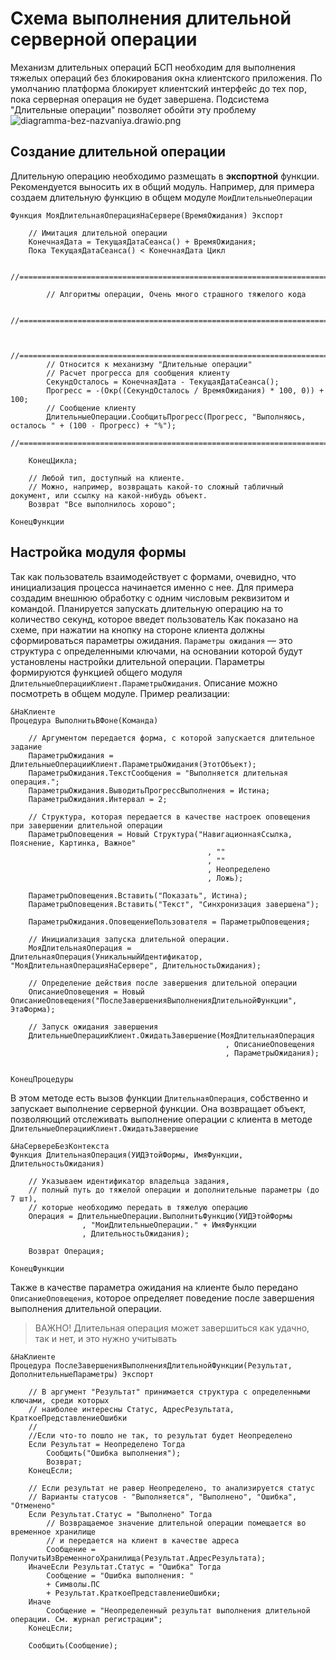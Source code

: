 # Схема выполнения длительной серверной операции
Механизм длительных операций БСП необходим для выполнения тяжелых операций без блокирования окна клиентского приложения. По умолчанию платформа блокирует клиентский интерфейс до тех пор, пока серверная операция не будет завершена. Подсистема "Длительные операции" позволяет обойти эту проблему
![diagramma-bez-nazvaniya.drawio.png](https://sinenikolsky.ru/s/QEWSKmHn7HKGJX4/download?path=%2F2025%2F04%2F16&files=fe7a4397-bffe-44ca-be28-f3f909684212.png)

## Создание длительной операции
Длительную операцию необходимо размещать в **экспортной** функции. Рекомендуется выносить их в общий модуль. Например, для примера создаем длительную функцию в общем модуле `МоиДлительныеОперации`
```bsl
Функция МояДлительнаяОперацияНаСервере(ВремяОжидания) Экспорт
	
	// Имитация длительной операции
	КонечнаяДата = ТекущаяДатаСеанса() + ВремяОжидания;
	Пока ТекущаяДатаСеанса() < КонечнаяДата Цикл
		
		//===================================================================================================
		
		// Алгоритмы операции, Очень много страшного тяжелого кода
		
		//===================================================================================================
		
		
		//===================================================================================================
		// Относится к механизму "Длительные операции"
		// Расчет прогресса для сообщения клиенту
		СекундОсталось = КонечнаяДата - ТекущаяДатаСеанса();
		Прогресс = -(Окр((СекундОсталось / ВремяОжидания) * 100, 0)) + 100;
		// Сообщение клиенту
		ДлительныеОперации.СообщитьПрогресс(Прогресс, "Выполняюсь, осталось " + (100 - Прогресс) + "%");	
		//===================================================================================================
		
	КонецЦикла;
	
	// Любой тип, доступный на клиенте.
	// Можно, например, возвращать какой-то сложный табличный документ, или ссылку на какой-нибудь объект.
	Возврат "Все выполнилось хорошо";
	
КонецФункции
```

## Настройка модуля формы

Так как пользователь взаимодействует с формами, очевидно, что инициализация процесса начинается именно с нее. Для примера создадим внешнюю обработку с одним числовым реквизитом и командой. Планируется запускать длительную операцию на то количество секунд, которое введет пользователь
Как показано на схеме, при нажатии на кнопку на стороне клиента должны сформироваться параметры ожидания. 
`Параметры ожидания` — это структура с определенными ключами, на основании которой будут установлены настройки длительной операции. Параметры формируются функцией общего модуля `ДлительныеОперацииКлиент.ПараметрыОжидания`. Описание можно посмотреть в общем модуле. Пример реализации:
```bsl
&НаКлиенте
Процедура ВыполнитьВФоне(Команда)
	
	// Аргументом передается форма, с которой запускается длительное задание
	ПараметрыОжидания = ДлительныеОперацииКлиент.ПараметрыОжидания(ЭтотОбъект);
	ПараметрыОжидания.ТекстСообщения = "Выполняется длительная операция.";
	ПараметрыОжидания.ВыводитьПрогрессВыполнения = Истина;
	ПараметрыОжидания.Интервал = 2;
	
	// Структура, которая передается в качестве настроек оповещения при завершении длительной операции
	ПараметрыОповещения = Новый Структура("НавигационнаяСсылка, Пояснение, Картинка, Важное"
											, ""
											, ""
											, Неопределено
											, Ложь);
											
	ПараметрыОповещения.Вставить("Показать", Истина);
	ПараметрыОповещения.Вставить("Текст", "Синхронизация завершена");
	
	ПараметрыОжидания.ОповещениеПользователя = ПараметрыОповещения;
	
	// Инициализация запуска длительной операции. 
	МояДлительнаяОперация = ДлительнаяОперация(УникальныйИдентификатор, "МояДлительнаяОперацияНаСервере", ДлительностьОжидания);
	
	// Определение действия после завершения длительной операции
	ОписаниеОповещения = Новый ОписаниеОповещения("ПослеЗавершенияВыполненияДлительнойФункции", ЭтаФорма);
	
	// Запуск ожидания завершения
	ДлительныеОперацииКлиент.ОжидатьЗавершение(МояДлительнаяОперация
												, ОписаниеОповещения
												, ПараметрыОжидания);
	
	
КонецПроцедуры
```
В этом методе есть вызов функции `ДлительнаяОперация`, собственно и запускает выполнение серверной функции. Она возвращает объект, позволяющий отслеживать выполнение операции с клиента в методе `ДлительныеОперацииКлиент.ОжидатьЗавершение`
```bsl
&НаСервереБезКонтекста
Функция ДлительнаяОперация(УИДЭтойФормы, ИмяФункции, ДлительностьОжидания)
	
	// Указываем идентификатор владельца задания, 
	// полный путь до тяжелой операции и дополнительные параметры (до 7 шт),
	// которые необходимо передать в тяжелую операцию
	Операция = ДлительныеОперации.ВыполнитьФункцию(УИДЭтойФормы 
				, "МоиДлительныеОперации." + ИмяФункции
				, ДлительностьОжидания);
	
	Возврат Операция;
	
КонецФункции
```
Также в качестве параметра ожидания на клиенте было передано `ОписаниеОповещения`, которое определяет поведение после завершения выполнения длительной операции. 
> ВАЖНО! Длительная операция может завершиться как удачно, так и нет, и это нужно учитывать
```bsl
&НаКлиенте
Процедура ПослеЗавершенияВыполненияДлительнойФункции(Результат, ДополнительныеПараметры) Экспорт
	
	// В аргумент "Результат" принимается структура с определенными ключами, среди которых 
	// наиболее интересны Статус, АдресРезультата, КраткоеПредставлениеОшибки
	//
	//Если что-то пошло не так, то результат будет Неопределено
	Если Результат = Неопределено Тогда
		Сообщить("Ошибка выполнения");
		Возврат;
	КонецЕсли;
	
	// Если результат не равер Неопределено, то анализируется статус
	// Варианты статусов - "Выполняется", "Выполнено", "Ошибка", "Отменено"
	Если Результат.Статус = "Выполнено" Тогда
		// Возвращаемое значение длительной операции помещается во временное хранилище
		// и передается на клиент в качестве адреса
		Сообщение = ПолучитьИзВременногоХранилища(Результат.АдресРезультата);
	ИначеЕсли Результат.Статус = "Ошибка" Тогда
		Сообщение = "Ошибка выполнения: " 
		+ Символы.ПС
		+ Результат.КраткоеПредставлениеОшибки;
	Иначе
		Сообщение = "Неопределенный результат выполнения длительной операции. См. журнал регистрации";				
	КонецЕсли;
	
	Сообщить(Сообщение);			
	
```